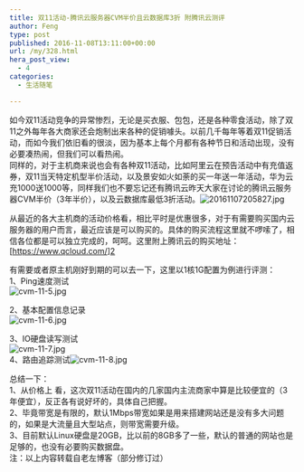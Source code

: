```yaml
---
title: 双11活动-腾讯云服务器CVM半价且云数据库3折 附腾讯云测评
author: Feng
type: post
published: 2016-11-08T13:11:00+00:00
url: /my/328.html
hera_post_view:
  - 4
categories:
  - 生活随笔

---
```

如今双11活动竞争的异常惨烈，无论是买衣服、包包，还是各种零食活动，除了双11之外每年各大商家还会炮制出来各种的促销噱头。以前几千每年等着双11促销活动，而如今我们依旧看的很淡，因为基本上每个月都有各种节日和活动出现，没有必要凑热闹，但我们可以看热闹。  
同样的，对于主机商来说也会有各种双11活动，比如阿里云在预告活动中有充值返券，双11当天特定机型半价活动，以及景安如火如荼的买一年送一年活动，华为云充1000送1000等，同样我们也不要忘记还有腾讯云昨天大家在讨论的腾讯云服务器CVM半价（3年半价），以及云数据库最低3折活动。<img decoding="async" src="https://cdn.uu126.cn/usr/uploads/2016/11/3644449705.jpg" alt="20161107205827.jpg" title="20161107205827.jpg" />

从最近的各大主机商的活动价格看，相比平时是优惠很多，对于有需要购买国内云服务器的用户而言，最近应该是可以购买的。具体的购买流程这里就不啰嗦了，相信各位都是可以独立完成的，呵呵。这里附上腾讯云的购买地址：[[<https://www.qcloud.com/>][1]][2]

有需要或者原主机刚好到期的可以去一下，这里以1核1G配置为例进行评测：  
1、Ping速度测试  
<img decoding="async" src="https://cdn.uu126.cn/usr/uploads/2016/11/1012037871.jpg" alt="cvm-11-5.jpg" title="cvm-11-5.jpg" /> 

2、基本配置信息记录  
<img decoding="async" src="https://cdn.uu126.cn/usr/uploads/2016/11/1555604939.jpg" alt="cvm-11-6.jpg" title="cvm-11-6.jpg" /> 

3、IO硬盘读写测试  
<img decoding="async" src="https://cdn.uu126.cn/usr/uploads/2016/11/3337170904.jpg" alt="cvm-11-7.jpg" title="cvm-11-7.jpg" />  
4、路由追踪测试<img decoding="async" src="https://cdn.uu126.cn/usr/uploads/2016/11/1090791253.jpg" alt="cvm-11-8.jpg" title="cvm-11-8.jpg" />

总结一下：  
1、从价格上 看，这次双11活动在国内的几家国内主流商家中算是比较便宜的（3年便宜），反正各有说好坏的，具体自己把握。  
2、毕竟带宽是有限的，默认1Mbps带宽如果是用来搭建网站还是没有多大问题的，如果是大流量且大型站点，则带宽需要升级。  
3、目前默认Linux硬盘是20GB，比以前的8GB多了一些，默认的普通的网站也是足够的，也没有必要购买数据盘。  
注：以上内容转载自老左博客（部分修订过）

 [1]: https://www.qcloud.com/
 [2]: http://www.qcloud.com/redirect.php?redirect=1001&cps_key=4e78216aea817227ff0c96d93a00fd4b